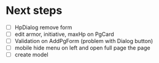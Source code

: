 # Next steps

- [ ] HpDialog remove form
- [ ] edit armor, initiative, maxHp on PgCard
- [ ] Validation on AddPgForm (problem with Dialog button)
- [ ] mobile hide menu on left and open full page the page
- [ ] create model